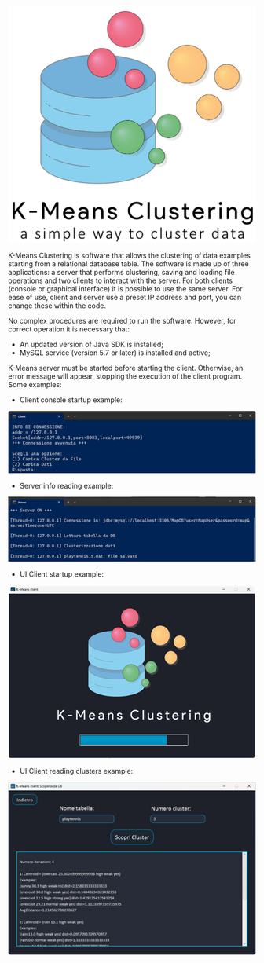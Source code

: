 ![Logo](img//Kmeans.png)

K-Means Clustering is software that allows the clustering of data examples starting from a relational database table. The software is made up of three applications: a server that performs clustering, saving and loading file operations and two clients to interact with the server. For both clients (console or graphical interface) it is possible to use the same server. For ease of use, client and server use a preset IP address and port, you can change these within the code.

No complex procedures are required to run the software. However, for correct operation it is necessary that:
* An updated version of Java SDK is installed;
* MySQL service (version 5.7 or later) is installed and active;

K-Means server must be started before starting the client. Otherwise, an error message will appear, stopping the execution of the client program. Some examples:

* Client console startup example:

![StartupCC](img//startupCClient.png)

* Server info reading example:

![Server](img//ServerInfo.png)

* UI Client startup example:

![StartupUI](img//startupUIclient.png)

* UI Client reading clusters example:

![UIreading](img//ReadingClusters.png)